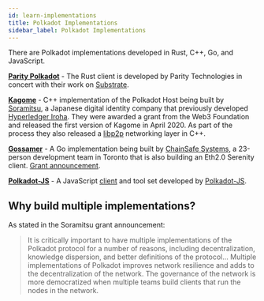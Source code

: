 ```yaml
---
id: learn-implementations
title: Polkadot Implementations
sidebar_label: Polkadot Implementations
---
```


There are Polkadot implementations developed in Rust, C++, Go, and JavaScript.

[**Parity Polkadot**](https://github.com/paritytech/polkadot) - The Rust client is developed by
Parity Technologies in concert with their work on
[Substrate](https://github.com/paritytech/substrate).

[**Kagome**](https://github.com/soramitsu/kagome) - C++ implementation of the Polkadot Host being
built by [Soramitsu](https://github.com/soramitsu), a Japanese digital identity company that
previously developed [Hyperledger Iroha](https://iroha.tech). They were awarded a grant from the
Web3 Foundation and released the first version of Kagome in April 2020. As part of the process they
also released a [libp2p](https://github.com/soramitsu/libp2p-grpc) networking layer in C++.

[**Gossamer**](https://github.com/ChainSafeSystems/gossamer) - A Go implementation being built by
[ChainSafe Systems](https://github.com/ChainSafeSystems), a 23-person development team in Toronto
that is also building an Eth2.0 Serenity client.
[Grant announcement](https://medium.com/web3foundation/w3f-grants-chainsafe-to-implement-polkadot-runtime-environment-in-go-ca4973c9edaf).

[**Polkadot-JS**](https://github.com/polkadot-js) - A JavaScript
[client](https://github.com/polkadot-js/client) and tool set developed by
[Polkadot-JS](https://polkadot.js.org/).

## Why build multiple implementations?

As stated in the Soramitsu grant announcement:

> It is critically important to have multiple implementations of the Polkadot protocol for a number
> of reasons, including decentralization, knowledge dispersion, and better definitions of the
> protocol... Multiple implementations of Polkadot improves network resilience and adds to the
> decentralization of the network. The governance of the network is more democratized when multiple
> teams build clients that run the nodes in the network.
